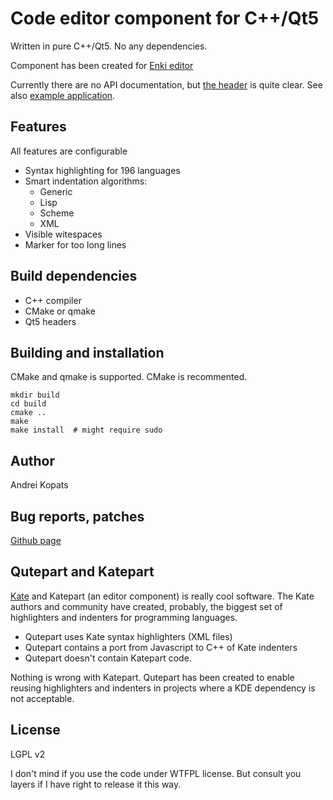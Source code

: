 # Code editor component for C++/Qt5

Written in pure C++/Qt5. No any dependencies.

Component has been created for [Enki editor](http://enki-editor.org)

Currently there are no API documentation, but [the header](include/qutepart.h) is quite clear.
See also [example application](editor.cpp).

## Features

All features are configurable

* Syntax highlighting for 196 languages
* Smart indentation algorithms:
    * Generic
    * Lisp
    * Scheme
    * XML
* Visible witespaces
* Marker for too long lines

## Build dependencies
* C++ compiler
* CMake or qmake
* Qt5 headers

## Building and installation
CMake and qmake is supported. CMake is recommented.

```
mkdir build
cd build
cmake ..
make
make install  # might require sudo
```

## Author
Andrei Kopats

## Bug reports, patches
[Github page](https://github.com/andreikop/qutepart-cpp)

## Qutepart and Katepart
[Kate](http://kate-editor.org/) and Katepart (an editor component) is really cool software. The Kate authors and community have created, probably, the biggest set of highlighters and indenters for programming languages.

* Qutepart uses Kate syntax highlighters (XML files)
* Qutepart contains a port from Javascript to C++ of Kate indenters
* Qutepart doesn't contain Katepart code.

Nothing is wrong with Katepart. Qutepart has been created to enable reusing highlighters and indenters in projects where a KDE dependency is not acceptable.

## License
LGPL v2

I don't mind if you use the code under WTFPL license. But consult you layers if I have right to release it this way.
